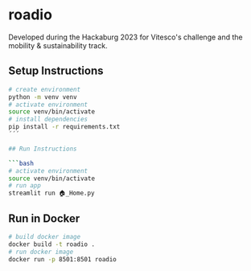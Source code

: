 # roadio
Developed during the Hackaburg 2023 for Vitesco's challenge and the mobility &amp; sustainability track.


## Setup Instructions

```bash 
# create environment
python -m venv venv
# activate environment
source venv/bin/activate
# install dependencies
pip install -r requirements.txt
´´´

## Run Instructions

```bash
# activate environment
source venv/bin/activate
# run app
streamlit run 🏠_Home.py
```

## Run in Docker

```bash
# build docker image
docker build -t roadio .
# run docker image
docker run -p 8501:8501 roadio
```


